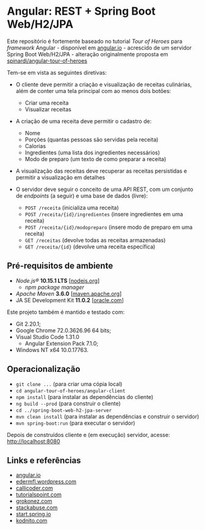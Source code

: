 # Angular: REST + Spring Boot Web/H2/JPA

Este repositório é fortemente baseado no tutorial _Tour of Heroes_ para
_framework_ Angular - disponível em [angular.io](https://angular.io/tutorial) -
acrescido de um servidor Spring Boot Web/H2/JPA - alteração originalmente
proposta em
[spinardi/angular-tour-of-heroes](https://github.com/spinardi/angular-tour-of-heroes)

Tem-se em vista as seguintes diretivas:

- O cliente deve permitir a criação e visualização de receitas culinárias, além
  de conter uma tela principal com ao menos dois botões:
  - Criar uma receita
  - Visualizar receitas

- A criação de uma receita deve permitir o cadastro de:
  - Nome
  - Porções (quantas pessoas são servidas pela receita)
  - Calorias
  - Ingredientes (uma lista dos ingredientes necessários)
  - Modo de preparo (um texto de como preparar a receita)
- A visualização das receitas deve recuperar as receitas persistidas e
permitir a visualização em detalhes

- O servidor deve seguir o conceito de uma API REST, com um conjunto de
  _endpoints_ (a seguir) e uma base de dados (livre):
  - `POST /receita` (inicializa uma receita) 
  - `POST /receita/{id}/ingredientes` (insere ingredientes em uma receita)
  - `POST /receita/{id}/modopreparo` (insere modo de preparo em uma receita)
  - `GET /receitas` (devolve todas as receitas armazenadas)
  - `GET /receita/{id}` (devolve uma receita específica)

## Pré-requisitos de ambiente

- _Node.js®_ **10.15.1 LTS** [[nodejs.org](https://nodejs.org/)]
  - _npm package manager_
- _Apache Maven_ **3.6.0** [[maven.apache.org](https://maven.apache.org/index.html)]
- JA SE Development Kit **11.0.2** [[oracle.com](https://www.oracle.com/technetwork/java/javase/downloads/index.html)]

Este projeto também é mantido e testado com:

- Git 2.20.1;
- Google Chrome 72.0.3626.96 64 bits;
- Visual Studio Code 1.31.0 
  - Angular Extension Pack 7.1.0;
- Windows NT x64 10.0.17763.

## Operacionalização

- `git clone ...` (para criar uma cópia local)
- `cd angular-tour-of-heroes/angular-client`
- `npm install` (para instalar as dependências do cliente)
- `ng build --prod` (para construir o cliente)
- `cd ../spring-boot-web-h2-jpa-server`
- `mvn clean install` (para instalar as dependências e construir o servidor)
- `mvn spring-boot:run` (para executar o servidor)

Depois de construídos cliente e (em execução) servidor, acesse:
[http://localhost:8080](http://localhost:8080)

## Links e referências

- [angular.io](https://angular.io/tutorial)
- [edermfl.wordpress.com](https://edermfl.wordpress.com/2017/04/27/aprendendo-spring-5-jparepository/)
- [callicoder.com](https://www.callicoder.com/hibernate-spring-boot-jpa-element-collection-demo/)
- [tutorialspoint.com](https://www.tutorialspoint.com/hibernate/)
- [grokonez.com](https://grokonez.com/frontend/angular/how-to-integrate-angular-6-springboot-2-0-restapi-springtoolsuite)
- [stackabuse.com](https://stackabuse.com/integrating-h2-database-with-spring-boot/)
- [start.spring.io](https://start.spring.io/)
- [kodnito.com](https://www.kodnito.com/posts/spring-boot-with-h2-database/)
